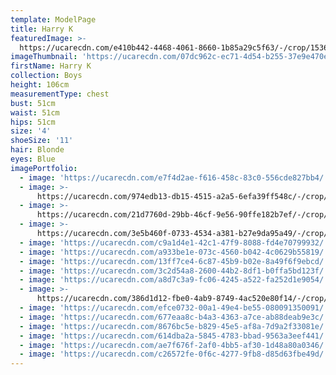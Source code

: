 ```yaml
---
template: ModelPage
title: Harry K
featuredImage: >-
  https://ucarecdn.com/e410b442-4468-4061-8660-1b85a29c5f63/-/crop/1536x1068/0,38/-/preview/
imageThumbnail: 'https://ucarecdn.com/07dc962c-ec71-4d54-b255-37e9e470e226/'
firstName: Harry K
collection: Boys
height: 106cm
measurementType: chest
bust: 51cm
waist: 51cm
hips: 51cm
size: '4'
shoeSize: '11'
hair: Blonde
eyes: Blue
imagePortfolio:
  - image: 'https://ucarecdn.com/e7f4d2ae-f616-458c-83c0-556cde827bb4/'
  - image: >-
      https://ucarecdn.com/974edb13-db15-4515-a2a5-6efa39ff548c/-/crop/1412x1712/0,155/-/preview/
  - image: >-
      https://ucarecdn.com/21d7760d-29bb-46cf-9e56-90ffe182b7ef/-/crop/1579x1722/82,367/-/preview/
  - image: >-
      https://ucarecdn.com/3e5b460f-0733-4534-a381-b27e9da95a49/-/crop/640x866/0,94/-/preview/
  - image: 'https://ucarecdn.com/c9a1d4e1-42c1-47f9-8088-fd4e70799932/'
  - image: 'https://ucarecdn.com/a933be1e-073c-4560-b042-4c0629b55819/'
  - image: 'https://ucarecdn.com/13ff7ce4-6c87-45b9-b02e-8a49f6f9ebcd/'
  - image: 'https://ucarecdn.com/3c2d54a8-2600-44b2-8df1-b0ffa5bd123f/'
  - image: 'https://ucarecdn.com/a8d7c3a9-fc06-4245-a522-fa252d1e9054/'
  - image: >-
      https://ucarecdn.com/386d1d12-fbe0-4ab9-8749-4ac520e80f14/-/crop/1633x1604/0,653/-/preview/
  - image: 'https://ucarecdn.com/efce0732-00a1-49e4-be55-080091350091/'
  - image: 'https://ucarecdn.com/677eaa8c-b4a3-4363-a7ce-ab88deab9e3c/'
  - image: 'https://ucarecdn.com/8676bc5e-b829-45e5-af8a-7d9a2f33081e/'
  - image: 'https://ucarecdn.com/614dba2a-5845-4783-bbad-9563a3eef441/'
  - image: 'https://ucarecdn.com/ae7f676f-2af0-4bb5-af30-1d48a80a0346/'
  - image: 'https://ucarecdn.com/c26572fe-0f6c-4277-9fb8-d85d63fbe49d/'
---
```


